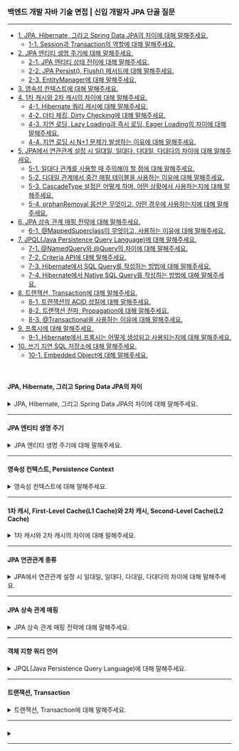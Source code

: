 ### 백엔드 개발 자바 기술 면접 | 신입 개발자 JPA 단골 질문

---

- [1. JPA, Hibernate, 그리고 Spring Data JPA의 차이에 대해 말해주세요.](#jpa-hibernate-그리고-spring-data-jpa의-차이)
    - [1-1. Session과 Transaction의 역할에 대해 말해주세요.]()
- [2. JPA 엔티티 생명 주기에 대해 말해주세요.](#jpa-엔티티-생명-주기)
    - [2-1. JPA 엔티티 상태 전이에 대해 말해주세요.]()
    - [2-2. JPA Persist(), Flush() 메서드에 대해 말해주세요.]()
    - [2-3. EntityManager에 대해 말해주세요.]()
- [3. 영속성 컨텍스트에 대해 말해주세요.](#영속성-컨텍스트-persistence-context)
- [4. 1차 캐시와 2차 캐시의 차이에 대해 말해주세요.](#1차-캐시-first-level-cachel1-cache와-2차-캐시-second-level-cachel2-cache)
    - [4-1. Hibernate 쿼리 캐시에 대해 말해주세요.]()
    - [4-2. 더티 체킹, Dirty Checking에 대해 말해주세요.]()
    - [4-3. 지연 로딩, Lazy Loading과 즉시 로딩, Eager Loading의 차이에 대해 말해주세요.]()
    - [4-4. 지연 로딩 시 N+1 문제가 발생하는 이유에 대해 말해주세요.]()
- [5. JPA에서 연관관계 설정 시 일대일, 일대다, 다대일, 다대다의 차이에 대해 말해주세요.](#jpa-연관관계-종류)
    - [5-1. 일대다 관계를 사용할 때 주의해야 할 점에 대해 말해주세요.](#)
    - [5-2. 다대일 관계에서 중간 매핑 테이블을 사용하는 이유에 대해 말해주세요.]()
    - [5-3. CascadeType 설정은 어떻게 하며, 어떤 상황에서 사용하는지에 대해 말해주세요.]()
    - [5-4. orphanRemoval 옵션은 무엇이고, 어떤 경우에 사용하는지에 대해 말해주세요.]()
- [6. JPA 상속 관계 매핑 전략에 대해 말해주세요.](#jpa-상속-관계-매핑)
    - [6-1. @MappedSuperclass이 무엇이고, 사용하는 이유에 대해 말해주세요.]()
- [7. JPQL(Java Persistence Query Language)에 대해 말해주세요.](#객체-지향-쿼리-언어)
    - [7-1. @NamedQuery와 @Query의 차이에 대해 말해주세요.]()
    - [7-2. Criteria API에 대해 말해주세요.]()
    - [7-3. Hibernate에서 SQL Query를 작성하는 방법에 대해 말해주세요.]()
    - [7-4. Hibernate에서 Native SQL Query를 작성하는 방법에 대해 말해주세요.]()
- [8. 트랜잭션, Transaction에 대해 말해주세요.](#트랜잭션-transaction)
    - [8-1. 트랜잭션의 ACID 성질에 대해 말해주세요.]()
    - [8-2. 트랜잭션 전파, Propagation에 대해 말해주세요.]()
    - [8-3. @Transactional을 사용하는 이유에 대해 말해주세요.]()
- [9. 프록시에 대해 말해주세요.]()
    - [9-1. Hibernate에서 프록시는 어떻게 생성되고 사용되는지에 대해 말해주세요.]()
- [10. 쓰기 지연 SQL 저장소에 대해 말해주세요.]()
    - [10-1. Embedded Object에 대해 말해주세요.]()

<br>

#### JPA, Hibernate, 그리고 Spring Data JPA의 차이

<details>
<summary>JPA, Hibernate, 그리고 Spring Data JPA의 차이에 대해 말해주세요.</summary>

- **JPA, Java Persistence API**: 데이터베이스와의 상호작용을 위해 **EntityManager를 통해 구현되는 인터페이스**로, ORM의 표준이다.
- **Hibernate**: **JPA를 구현한 라이브러리**로, 많은 기능과 성능 최적화를 제공한다. 다른 JPA 구현체로 쉽게 전환이 가능하다.
- **Spring Data JPA**: JPA를 기반으로 Repository 인터페이스를 통해 **메서드 이름에 맞는 쿼리를 자동으로 생성**해주는 편리한 기능을 제공한다.

<details>
<summary>⁉️ Hibernate에서 Session과 Transaction의 역할에 대해 말해주세요.</summary>

- **Session**: Hibernate와 데이터베이스 간의 연경을 관리한다.
    - **CRUD 작업**: 엔티티를 저장, 조회, 업데이트, 삭제하는 작업을 수행한다.
    - **1차 캐시**: 엔티티 객체를 1차 캐시에 저장하여 동일한 세션 내에서 동일한 객체에 대한 중복 조회를 방지한다.
    - **쿼리 실행**: HQL이나 Criteria API를 사용하여 쿼리를 실행하고 결과를 반환한다.


- **Transaction**: 데이터베이스 작업의 원자성을 보장한다.
    - **원자성 보장**: 여러 데이터베이스 작업이 모두 성공하거나 모두 실패하게 함으로써 데이터의 일관성을 유지한다.
    - **커밋 / 롤백**: 트랜잭션을 사용하여 작업을 커밋(확인)하거나 롤백(취소)할 수 있다.
    - **동시성 제어**: 트랜잭션을 통해 데이터베이스의 동시성 문제를 관리한다.

> Session은 Hibernate와 데이터베이스 간의 상호작용을 관리하는 반면, Transaction은 데이터베이스 작업의 원자성과 일관성을 보장하는 역할을 한다.

</details>

</details>

---

#### JPA 엔티티 생명 주기

<details>
<summary>JPA 엔티티 생명 주기에 대해 말해주세요.</summary>

- **비영속 상태, Transient**: 엔티티가 생성되었지만 데이터베이스에 저장되지 않고 **영속성 컨텍스트와 연결되지 않은 상태**이다.
- **영속 상태, Managed**: persist 메서드를 호출하여 엔티티가 **영속성 컨텍스트에 저장**되고 데이터베이스에 연결된 상태이다.
    - 이 상태에서는 **변경 사항이 자동으로 감지되어 데이터베이스에 반영**된다. 이 과정을 **Dirty Checking**이라고 한다.
- **준영속 상태, Detached**: detach 메서드를 호출하거나 EntityManager가 닫힐 때, **영속성 컨텍스트에서 더 이상 관리하지 않는 상태**이다.
- **삭제 상태, Removed**: remove 메서드를 호출하여 **영속성 컨텍스트에서 제거된 상태**로, 트랜잭션이 커밋될 때 데이터베이스에서 삭제된다.

<details>
<summary>⁉️ JPA 엔티티 상태 전이에 대해 말해주세요.</summary>

1. **Transient (비영속 상태) → Managed (영속 상태)**
    - persist() 메서드를 호출하여 엔티티를 영속성 컨텍스트에 저장한다.
2. **Managed (영속 상태) → Detached (준영속 상태)**
    - detach() 메서드를 호출하거나 EntityManager가 닫힐 때 엔티티가 영속성 컨텍스트에서 분리된다.
3. **Managed (영속 상태) → Removed (삭제 상태)**
    - remove() 메서드를 호출하여 엔티티를 영속성 컨텍스트에서 제거한다.
4. **Detached (준영속 상태) → Managed (영속 상태)**
    - merge() 메서드를 호출하여 준영속 상태의 엔ㅌ니티를 다시 영속성 컨텍스트에 병합한다.

</details>

<br>

<details>
<summary>⁉️ JPA Persist(), Flush() 메서드에 대해 말해주세요.</summary>

- **persit()**: 새로운 엔티티를 영속성 컨텍스트에 추가하여 영속 상태로 전이시키며, 트랜잭션 커밋 시 데이터베이스에 저장된다.
- **flush()**: 영속성 컨텍스트의 변경 사항을 즉시 데이터베이스에 반영하지만, 트랜잭션이 커밋되기 전까지는 변경 사항이 실제 저장되지 않는다.

</details>

<br>

<details>
<summary>⁉️ EntityManager에 대해 말해주세요.</summary>

- 엔티티의 **생명 주기를 관리**하고 데이터베이스와의 상호작용을 수행하는 주요 **인터페이스**이다.
- EntityManager 객체는 엔티티를 영속성 컨텍스트에 저장하고, 쿼리를 실행하며, 트랜잭션을 관리하는 역할을 한다.

</details>

</details>

---

#### 영속성 컨텍스트, Persistence Context

<details>
<summary>영속성 컨텍스트에 대해 말해주세요.</summary>

- 엔티티를 **메모리에 저장 및 관리**하며, 데이터베이스와의 상호작용을 최적화한다.
- EntityManager는 하나의 영속성 컨텍스트와 연결되어 있으며, EntityManager가 사용될 때까지 유지된다.
- 데이터베이스와의 실제 연결 없이 엔티티의 상태를 관리하는 **가상의 저장소 역할**을 하며, 엔티티의 상태 변화는 데이터베이스에 자동으로 반영된다.

</details>

---

#### 1차 캐시, First-Level Cache(L1 Cache)와 2차 캐시, Second-Level Cache(L2 Cache)

<details>
<summary>1차 캐시와 2차 캐시의 차이에 대해 말해주세요.</summary>

- **1차 캐시**: 각 EntityManager에 의해 관리되는 캐시로, 영속성 컨텍스트 내에서 엔티티의 상태를 저장한다.
    - EntityManager 인스턴스에 국한되어 있으며, 해당 인스턴스가 열려 있는 동안만 유효하다.
    - 변경을 자동으로 감지하는 Dirty Checking으로 데이터베이스에 반영하며, 메모리에 저장되어 데이터베이스 접근을 줄여 성능 향상과 빠른 속도를 제공한다.

- **2차 캐시**: 애플리케이션 전체에서 공유되는 캐시로, 여러 EntityManager 인스턴스에서 사용 가능하다.
    - EntityManager가 종료되어도 캐시는 유지되며, 설정에 따라 지속적으로 존재할 수 있다.
    - 동시성 극대화를 위해 데이터의 복사본을 반환하며, 데이터 일관성 관리를 위해 캐시 무효화 정책이나 TTL을 설정할 수 있다.

<details>
<summary>⁉️ Hibernate 쿼리 캐시에 대해 말해주세요.</summary>

- **엔티티 캐시, Entity Cache**: 자주 조회되는 엔티티의 상태를 메모리에 저장해 데이터베이스 접근을 줄인다.
- **컬렉션 캐시, Collection Cache**: 특정 엔티티와 관련된 컬렉션의 데이터를 캐시하여, 해당 엔티티를 조회할 때 관련된 컬렉션을 신속히 가져올 수 있도록 한다.
- **쿼리 캐시, Query Cache**: 동일한 쿼리를 반복적으로 실행할 때, 데이터베이스에 접근하지 않고 캐시된 결과를 반환하여 성능을 향상시킨다.

<br>

**쿼리 캐시 사용 방법**

1. Hibernate 설정: application.properties에서 쿼리 캐시를 활성화한다.

```properties
spring.jpa.properties.hibernate.cache.use_second_level_cache=true
spring.jpa.properties.hibernate.cache.region.factory_class=org.hibernate.cache.ehcache.EhCacheRegionFactory
spring.jpa.properties.hibernate.cache.use_query_cache=true
```

2. 쿼리 캐시 사용: 쿼리를 실행할 때 setHint를 사용하여 쿼리 캐시를 사용하도록 설정한다.

```java
entityManager.createQuery("SELECT M FROM Member M")
  .

setHint("org.hibernate.cacheable",true) // 쿼리 캐시 사용
  .

getResultList();
```

<br>

**Spring Data JPA에서 쿼리 캐시 사용 방법**

1. Spring Data JPA 설정: application.properties에서 쿼리 캐시를 활성화한다.

```properties
spring.jpa.properties.hibernate.cache.use_second_level_cache=true
spring.jpa.properties.hibernate.cache.region.factory_class=org.hibernate.cache.ehcache.EhCacheRegionFactory
spring.jpa.properties.hibernate.cache.use_query_cache=true
```

2. 쿼리 캐시 사용: Spring Data JPA의 @Query 어노테이션을 사용하여 쿼리 캐시를 설정한다.

- Hibernate의 쿼리 캐시를 활용한다면 @QueryHints를 사용하여 활성화한다.

```java
public interface MemberRepository extends Repository<Member, Long> {

	@QueryHints(value = {
		@QueryHint(name = "org.hibernate.cacheable", value = "true"),
		@QueryHint(name = "org.hibernate.cacheRegion", value = "member-by-lastname") // cache-region 값 설정
	})
	Page<Member> findByLastname(String lastname, Pageable pageable);
}
```

- Spring의 캐시 기능을 통해 메서드 결과를 캐시하고 싶다면 @Cacheable을 사용하여 활성화한다.

```java

@Query(value = "SELECT M FROM Member M", nativeQuery = false)
@org.springframework.cache.annotation.Cacheable
	// 캐시 사용 설정
List<Member> findAllMembers();
```

</details>

<br>

<details>
<summary>⁉️ 더티 체킹, Dirty Checking에 대해 말해주세요.</summary>

- JPA는 엔티티의 상태를 영속성 컨텍스트 내에서 관리한다. 엔티티가 영속 상태에 있을 때, JPA는 해당 엔티티의 필드 값을 감시한다.
- 엔티티의 필드 값이 변경되면, JPA는 이를 감지하여 해당 엔티티가 **더티, Dirty** 상태임을 인식한다.
- 더티 체킹은 주로 트랜잭션이 커밋될 때 이루어지며, 변경된 내용을 데이터베이스에 자동으로 반영한다.

```java
Member member = entityManager.find(Member.class, 1);
member.

setName("NewName");   // 필드 값 변경

entityManager.

getTransaction().

commit();   // 변경된 내용이 데이터베이스에 반영된다.
```

> JPA가 변경을 감지하기 위해서는 필드 값을 직접 수정하거나 setter 메서드를 사용해야 한다. 그렇지 않을 경우 JPA는 변경 사항을 인식하지 못한다.

</details>

<br>

<details>
<summary>⁉️ 지연 로딩, Lazy Loading과 즉시 로딩, Eager Loading의 차이에 대해 말해주세요.</summary>

- **지연 로딩, Lazy Loading**: 필요할 때만 데이터를 로드하여 성능과 메모리를 최적화하지만, N+1 문제와 같은 단점이 있을 수 있다.
- **즉시 로딩, Eager Loading**: 모든 연관 데이터를 즉시 로드하여 데이터 접근이 용이하지만, 초기 로딩 시간과 메모리 사용량이 증가할 수 있다.

</details>

<br>

<details>
<summary>⁉️ 지연 로딩 시 N+1 문제가 발생하는 이유에 대해 말해주세요.</summary>

- 연관된 엔티티를 실제 필요 시까지 로드하지 않는 방식으로 부모 엔티티 조회 후, 자식 엔티티에 접근할 때마다 추가적인 쿼리가 실행된다.
- 이를 해결하기 위해 _JOIN FETCH_, _Batch Fetching_, *FetchType.EAGER*를 사용하는 방법이 있다.

</details>

</details>

---

#### JPA 연관관계 종류

<details>
<summary>JPA에서 연관관계 설정 시 일대일, 일대다, 다대일, 다대다의 차이에 대해 말해주세요.</summary>

- **일대일(1:1)**: 하나의 엔티티가 다른 엔티티와 일대일 관계를 가지는 경우이다.
- **일대다(1:N)**: 하나의 엔티티가 여러 엔티티와 관계를 가지는 경우이다.
- **다대일(N:1)**: 여러 엔티티가 하나의 엔티티와 관계를 가지는 경우이다.
- **다대다(N:M)**: 여러 엔티티가 서로 관계를 가지는 경우이다.

> 데이터베이스를 기준으로 다중성을 결정하며, 다(N) 쪽이 외래키를 가지고 있다.

<details>
<summary>⁉️ 일대다 관계를 사용할 때 주의해야 할 점에 대해 말해주세요.</summary>

- 일대다(1:N) 관계에서 일(1) 쪽의 수정만 했지만, 다(N) 쪽의 수정이 생겨 쿼리가 발생하게 된다.
- 일대다(1:N) 단방향 연관관계 매핑이 필요한 경우, **다대일(N:1) 양방향 연관관계 매핑**이 추후 유지보수가 더 수월하다.

</details>

<br>

<details>
<summary>⁉️ 다대일 관계에서 중간 매핑 테이블을 사용하는 이유에 대해 말해주세요.</summary>

- 다대다(N:M) 관계는 중간 테이블이 숨겨져 있어 복잡한 조인 쿼리가 발생할 수 있다.
- 자동 생성된 중간 테이블은 외래 키 외에 다른 정보들도 저장하므로 문제가 발생할 확률이 높다.

> 다대다(N:M) 관계는 일대다(1:N) 혹은 다대일(N:1) 관계로 풀어서 중간 테이블을 엔티티로 만드는 것이 유연한 변경이 도움이 된다.

</details>

<br>

<details>
<summary>⁉️ CascadeType 설정은 어떻게 하며, 어떤 상황에서 사용하는지에 대해 말해주세요.</summary>

- **CASCADE 영속성 전이**는 **부모 엔티티의 상태 변화가 자식 엔티티에 전파**되는 기능이다.

```java

@Entity
public class Child {
	@Id
	@GeneratedValue(strategy = GenerationType.IDENTITY)
	private Long id;

	@ManyToOne
	@JoinColumn(name = "parent_id") // 외래 키 설정
	private Parent parent;

	// 기타 필드, 생성자, getter/setter 등
}

@Entity
public class Parent {
	@Id
	@GeneratedValue(strategy = GenerationType.IDENTITY)
	private Long id;

	@OneToMany(mappedBy = "parent", cascade = CascadeType.ALL)
	private List<Child> children = new ArrayList<>();

	// 기타 필드, 생성자, getter/setter 등
}
```

- CascadeType의 종류로는 **PERSIST**, **MERGE**, **REMOVE**, **REFRESH**, **DETACH**, **ALL**이 있다.

</details>

<br>

<details>
<summary>⁉️ orphanRemoval 옵션은 무엇이고, 어떤 경우에 사용하는지에 대해 말해주세요.</summary>

- **부모 엔티티와의 관계가 끊어진 자식 엔티티를 자동으로 삭제**하는 JPA 기능이다.
- 관계를 정의할 때 `orphanRemoval = true`로 설정하여 사용하며, 주로 자식 엔티티가 더 이상 필요하지 않을 때 데이터 무결성 유지를 위해 사용한다.

</details>

</details>

---

#### JPA 상속 관계 매핑

<details>
<summary>JPA 상속 관계 매핑 전략에 대해 말해주세요.</summary>

- **조인 전략**: 부모 클래스와 자식 클래스 각각에 테이블을 생성한다.
    - 부모 클래스의 테이블과 자식 클래스의 테이블을 조인하여 데이터를 조회한다.
    - @Inheritance(strategy = InheritanceType.JOINED)를 부모 클래스에 사용한다.

- **단일 테이블 전략**: 모든 클래스의 데이터를 하나의 테이블에 저장한다.
    - @Inheritance(strategy = InheritanceType.SINGLE_TABLE)를 부모 클래스에 사용한다.
    - @DiscriminatorColumn과 @DiscriminatorValue를 사용하여 각 서브타입을 구별한다.

- **구현 클래스별 테이블 전략**: 각 서브타입마다 별도의 테이블을 생성한다.
    - @Inheritance(strategy = InheritanceType.TABLE_PER_CLASS)를 부모 클래스에 사용한다.

<details>
<summary>⁉️ @MappedSuperclass이 무엇이고, 사용하는 이유에 대해 말해주세요.</summary>

- JPA에서 부모 클래스가 테이블로 매핑되지 않도록 하면서, 자식 클래스가 부모 클래스의 필드를 상속받을 수 있게 한다.
- 공통 속성을 여러 엔티티에 적용하고 싶을 때 유용하다.

</details>

</details>

---

#### 객체 지향 쿼리 언어

<details>
<summary>JPQL(Java Persistence Query Language)에 대해 말해주세요.</summary>

- JPA에서 제공하는 객체 지향 쿼리 언어로, SQL과 유사하지만 데이터베이스 테이블이 아닌 엔티티 객체를 기반으로 쿼리를 작성한다.

**JPQL 특징**

- **객체 지향적**: 엔티티와 그 속성을 사용하여 쿼리를 구성한다.
- **데이터베이스 독립성**: JPA 구현체에 따라 다르게 해석될 수 있어, 특정 데이터베이스에 종속되지 않아 이식성이 높다.
- **동적 쿼리**: 동적 쿼리를 작성할 수 있는 기능을 제공하며, 조건에 따라 쿼리를 변경할 수 있다.

```java
public class AlbumRepository {

	@PersistenceContext
	private EntityManager entityManager;

	public List<Album> findAlbumsByArtist(String artist) {
		String jpql = "SELECT a FROM Album a WHERE a.artist = :artist";
		TypedQuery<Album> query = entityManager.createQuery(jpql, Album.class);
		query.setParameter("artist", artist);
		return query.getResultList();
	}
}
```

> JPQL은 객체 지향적인 데이터 접근을 가능하게 하며, 데이터베이스 구조에 의존하지 않고 엔티티를 중심으로 쿼리를 작성할 수 있다.

<details>
<summary>⁉️ @NamedQuery와 @Query의 차이에 대해 말해주세요.</summary>

- **NamedQuery**: 미리 정의된 JPQL 쿼리로, 엔티티 클래스 레벨에서 @NamedQuery를 사용하여 정의한다.

```java
@NamedQuery(name = "Member.findByName", query = "SELECT m FROM Member m WHERE m.name = :name")
```

- Query: Spring Data JPA에서 제공하는 어노테이션으로, 메서드에 직접 JPQL 또는 SQL 쿼리를 정의할 수 있다.

```java
@Query("SELECT m FROM Member m WHERE m.name = :name")
Member findByName(@Param("name") String name);
```

> @NamedQuery는 반복적이고 성능이 중요할 때, @Query는 복잡한 쿼리나 동적으로 작성할 때 유용하다.

</details>

<br>

<details>
<summary>⁉️ Criteria API에 대해 말해주세요.</summary>

- JPQL을 자바 코드로 작성하도록 도와주는 빌더 클래스 API로, 타입-세이프하고 동적 쿼리를 작성할 수 있다.
  - 타입-세이프로 인해 컴파일 안정성을 제공하며, 컴파일 타임에 오류를 검출할 수 있다.
  - 코드가 복잡하고 장황하여 직관적이지 못해 이해하기 힘들다는 단점이 있다.

</details>

<br>

<details>
<summary>⁉️ Hibernate에서 SQL Query를 작성하는 방법에 대해 말해주세요.</summary>

- HQL, Hibernate Query Language
  - 객체 지향 쿼리 언어로, 엔티티 객체를 기반으로 쿼리를 작성한다. SQL과 유사하지만, 데이터베이스 테이블이 아닌 엔티티 클래스를 대상으로 한다.

```java
String HQL = "FROM Member WHERE name = :name";
Query query = session.createQuery(HQL);
query.setParameter("name", "John");
List<Member> results = query.list();
```

> HQL은 JPQL의 기능을 포함하고 있으며, Hibernate에서만 사용된다.

- Criteria API
  - 동적 쿼리를 작성할 수 있는 방법으로, 타입 안정성을 제공하여 객체 지향적으로 쿼리를 구성할 수 있다.

```java
CriteriaBuilder criteriaBuilder = session.getCriteriaBuilder();
CriteriaQuery<Member> criteriaQuery = criteriaBuilder.createQuery(Member.class);
Root<Member> memberRoot = criteriaQuery.from(Member.class);
criteriaQuery.select(memberRoot).where(criteriaBuilder.equal(memberRoot.get("name"), "John"));
List<Member> results = session.createQuery(criteriaQuery).getResultList();
```
</details>

<br>

<details>
<summary>⁉️ Hibernate에서 Native SQL Query를 사용하는 방법에 대해 말해주세요.</summary>

- 데이터베이스의 원시 SQL 쿼리를 직접 작성하는 방법으로, Hibernate에서는 createSQLQuery 메서드를 사용하여 Native SQL을 실행할 수 있다.

```java
String SQL = "SELECT * FROM members WHERE name = :name";
SQLQuery query = session.createSQLQuery(SQL);
query.setParameter("name", "John");
query.addEntity(Member.class); // 결과를 Member 엔티티로 매핑
List<Member> results = query.list();
```

</details>

</details>

---

#### 트랜잭션, Transaction

<details>
<summary>트랜잭션, Transaction에 대해 말해주세요.</summary>

- JPA에서 트랜잭션은 **데이터베이스의 상태를 변화시키는 작업의 단위**를 의미한다.
- 즉, 데이터베이스에서 수행되는 일련의 작업으로, 모두 성공적으로 완료되거나 모두 실패해야 하는 단위이다.

<details>
<summary>⁉️ 트랜잭션의 ACID 성질에 대해 말해주세요.</summary>

</details>

<br>

<details>
<summary>⁉️ 트랜잭션 전파, Propagation에 대해 말해주세요.</summary>

</details>

<br>

<details>
<summary>⁉️ @Transactional을 사용하는 이유에 대해 말해주세요.</summary>

</details>

</details>

---

####     

<details>
<summary></summary>

<details>
<summary>⁉️ </summary>

</details>

</details>

---
